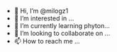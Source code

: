- 👋 Hi, I’m @milogz1
- 👀 I’m interested in ...
- 🌱 I’m currently learning phyton...
- 💞️ I’m looking to collaborate on ...
- 📫 How to reach me ...

<!---
milogz1/milogz1 is a ✨ special ✨ repository because its `README.md` (this file) appears on your GitHub profile.
You can click the Preview link to take a look at your changes.
--->
